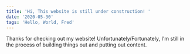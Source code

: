 ```yaml
---
title: 'Hi, This website is still under construction! '
date: '2020-05-30'
tags: 'Hello, World, Fred'
---
```


Thanks for checking out my website! Unfortunately/Fortunately, I'm still in the process of building things out and putting out content. 